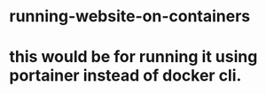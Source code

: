 # running-website-on-containers
# this would be for running it using portainer instead of docker cli.
